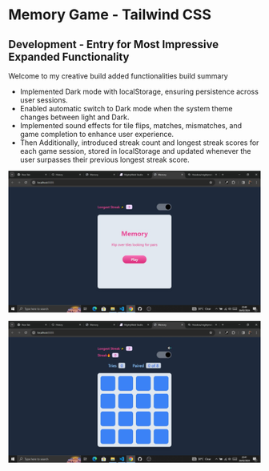 # Memory Game - Tailwind CSS

## Development - Entry for Most Impressive Expanded Functionality 

Welcome to my creative build added functionalities build summary

- Implemented Dark mode with localStorage, ensuring persistence across user sessions.
- Enabled automatic switch to Dark mode when the system theme changes between light and Dark.
- Implemented sound effects for tile flips, matches, mismatches, and game completion to enhance user experience.
- Then Additionally, introduced streak count and longest streak scores for each game session, stored in localStorage and updated whenever the user surpasses their previous longest streak score.

![start screeen screenshot](./src/assets/20240227_101006.jpg)

![play screen screenshot](./src/assets/20240227_101511.jpg)
